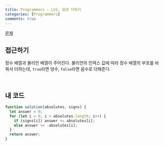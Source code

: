 ```yaml
---
title: Programmers - LV1. 음양 더하기
categories: [Programmers]
comments: true
---
```


[문제](https://programmers.co.kr/learn/courses/30/lessons/76501)

## 접근하기

정수 배열과 불리언 배열이 주어진다. 불리언의 인덱스 값에 따라 정수 배열의 부호를 바꿔서 더하는데, `true`라면 양수, `false`라면 음수로 더해준다.

<br>

## 내 코드

```js
function solution(absolutes, signs) {
  let answer = 0;
  for (let i = 0; i < absolutes.length; i++) {
    if (signs[i]) answer += absolutes[i];
    else answer += -absolutes[i];
  }
  return answer;
}
```

